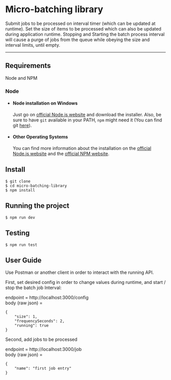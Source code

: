 # Micro-batching library

Submit jobs to be processed on interval timer (which can be updated at runtime). Set the size of items to be processed which can also be updated during application runtime. Stopping and Starting the batch process interval will cause a purge of jobs from the queue while obeying the size and interval limits, until empty.

---

## Requirements

Node and NPM

### Node
- #### Node installation on Windows

  Just go on [official Node.js website](https://nodejs.org/) and download the installer.
Also, be sure to have `git` available in your PATH, `npm` might need it (You can find git [here](https://git-scm.com/)).

- #### Other Operating Systems
  You can find more information about the installation on the [official Node.js website](https://nodejs.org/) and the [official NPM website](https://npmjs.org/).


## Install

    $ git clone
    $ cd micro-batching-library
    $ npm install

## Running the project

    $ npm run dev

## Testing

    $ npm run test


## User Guide

Use Postman or another client in order to interact with the running API.

First, set desired config in order to change values during runtime, and start / stop the batch job Interval:

endpoint = http://localhost:3000/config \
body (raw json) = 
```
{
    "size": 1,
    "frequencySeconds": 2,
    "running": true
}
```


Second, add jobs to be processed

endpoint = http://localhost:3000/job \
body (raw json) = 
```
{
    "name": "first job entry"
}
```
